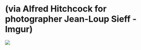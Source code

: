 <!--
id: 26377823574
link: http://tumblr.atmos.org/post/26377823574/via-alfred-hitchcock-for-photographer-jean-loup
slug: via-alfred-hitchcock-for-photographer-jean-loup
date: Mon Jul 02 2012 16:03:31 GMT-0700 (PDT)
publish: 2012-07-02
tags: 
title: (via Alfred Hitchcock for photographer Jean-Loup Sieff - Imgur)
-->


(via Alfred Hitchcock for photographer Jean-Loup Sieff - Imgur)
===============================================================

![](http://31.media.tumblr.com/tumblr_m6k2pvHuM41qz4sngo1_1280.jpg)

